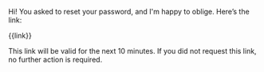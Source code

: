 Hi! You asked to reset your password, and I'm happy to oblige. Here’s the link:

{{link}}

This link will be valid for the next 10 minutes. If you did not request this link, no further action is required.
